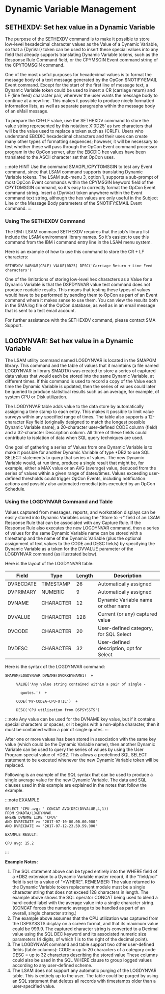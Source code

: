 # Dynamic Variable Management

## SETHEXDV: Set hex value in a Dynamic Variable

The purpose of the SETHEXDV command is to make it possible to store
low-level hexadecimal character values as the Value of a Dynamic
Variable, so that a {DynVar} token can be used to insert these special
values into any field that already supports translating Dynamic Variable
tokens, such as the Response Rule Command field, or the CPYMSGIN Event
command string of the CPYTOMSGIN command.

One of the most useful purposes for hexadecimal values is to format the
message body of a text message generated by the OpCon $NOTIFY:EMAIL
Event command. Except for the start of the first line of message text, a
Dynamic Variable token could be used to insert a CR (carriage return)
and LF (line feed) character pair, wherever the user wants the message
body to continue at a new line. This makes it possible to produce nicely
formatted information lists, as well as separate paragraphs within the
message body of an eMail message.

To prepare the CR+LF value, use the SETHEXDV command to store the value
string represented by this notation: X'0D25' as two characters that
will be the value used to replace a token such as {CRLF}. Users who
understand EBCDIC hexadecimal characters and their uses can create many
other types of formatting sequences; however, it will be necessary to
test whether these will pass through the OpCon Event command processor
program in the OpCon server, after the EBCDIC hex values have been
translated to the ASCII character set that OpCon uses.

:::note HINT
Use the command SMAGPL/CPYTOMSGIN to test any Event command, since that LSAM command supports translating Dynamic Variable tokens. The LSAM sub-menu 3, option 1, supports a sub-prompt of most OpCon Event commands within the CPYMSGIN keyword field of the CPYTOMSGIN command, so it's easy to correctly format the OpCon Event command string. Insert a {DynVar} token anywhere within the Event command text string, although the hex values are only useful in the Subject Line or the Message Body parameters of the $NOTIFY:EMAIL Event command.
:::

### Using The SETHEXDV Command

The IBM i LSAM command SETHEXDV requires that the job's library list
include the LSAM environment library names. So it's easiest to use this
command from the IBM i command entry line in the LSAM menu system.

Here is an example of how to use this command to store the CR + LF
characters:
```
SETHEXDV VARNAM(CRLF) VALUE(0D25) DESC('Carriage Return + Line Feed characters')
```
One of the limitations of storing low-level hex characters as a Value
for a Dynamic Variable is that the DSPDYNVAR value test command does not
produce readable results. This means that testing these types of values
would have to be performed by sending them to OpCon as part of an Event
command where it makes sense to use them. You can view the results both
in the SMA.log file of the OpCon database, as well as in an email
message that is sent to a test email account.

For further assistance with the SETHEXDV command, please contact SMA
Support.

## LOGDYNVAR: Set hex value in a Dynamic Variable

The LSAM utility command named LOGDYNVAR is located in the SMAPGM
library. This command and the table of values that it maintains (a file
named LOGDYNVAR in library SMADTA) was created to store a series of
captured data values that would each be stored into the same Dynamic
Variable, at different times. If this command is used to record a copy
of the Value each time the Dynamic Variable is updated, then the series
of values could later be queried to produce statistical results such as
an average, for example, of system CPU or Disk utilization.

The LOGDYNVAR table adds value to the data store by automatically
assigning a time stamp to each entry. This makes it possible to limit
value surveys within any specified range of times. The table also
supports a 12-character Key field (originally designed to match the
longest possible Dynamic Variable name), a 20-character user-defined
CODE column (field) and a 32-character Description column. All three of
these fields could contribute to isolation of data when SQL query
techniques are used.

One goal of gathering a series of Values from one Dynamic Variable is to
make it possible for another Dynamic Variable of type \*DB2 to use SQL
SELECT statements to query that series of values. The new Dynamic
Variable would, at run time, produce a single result that might be, for
example, either a MAX value or an AVG (average) value, deduced from the
series of values within a given range of dates/times. Values exceeding
user-defined thresholds could trigger OpCon Events, including
notification actions and possibly also automated remedial jobs executed
by an OpCon Schedule.

### Using the LOGDYNVAR Command and Table

Values captured from messages, reports, and workstation displays can be
easily stored into Dynamic Variables using the "Store to -\>" field of
an LSAM Response Rule that can be associated with any Capture Rule. If
the Response Rule also executes the new LOGDYNVAR command, then a series
of values for the same Dynamic Variable name can be stored with a
timestamp and the name of the Dynamic Variable (plus the optional
assignment of text values to the CODE and DESC fields) by specifying the
Dynamic Variable as a token for the DVVALUE parameter of the LOGDYNVAR
command (as illustrated below).

Here is the layout of the LOGDYNVAR table:

| Field  | Type | Length |  Description |
| ----------- | ----------- | -------- | ------------------------------------------ |
|  DVRECDATE  |  TIMESTAMP  |   26  |  Automatically assigned |
|  DVPRIMARY  |   NUMERIC   |   9   |  Automatically assigned |
|  DVNAME     |  CHARACTER  |   12  |  Dynamic Variable name or other name |
|  DVVALUE    |  CHARACTER  |  128  |  Current (or any) captured value |
|  DVCODE     |  CHARACTER  |   20  |  User-defined category, for SQL Select |
|  DVDESC     |  CHARACTER  |   32  |  User-defined description, opt for Select |

Here is the syntax of the LOGDYNVAR command:
```
SMAPGM/LOGDYNVAR DVNAME(DVORKEYNAME1)  +

     VALUE('Any value string contained within a pair of single -

       quotes.')  +

     CODE('MY-CODEA-CPU-UTIL')  +

     DESC('CPU utilization from DSPSYSSTS')
```

:::note
Any value can be used for the DVNAME key value, but if it contains special characters or spaces, or it begins with a non-alpha character, then it must be contained within a pair of single quotes.
:::

After one or more values has been stored in association with the same
key value (which could be the Dynamic Variable name), then another
Dynamic Variable can be used to query the series of values by using the
User Program special value of \*DB2. This allows a predefined SQL SELECT
statement to be executed whenever the new Dynamic Variable token will be
replaced.

Following is an example of the SQL syntax that can be used to produce a
single average value for the new Dynamic Variable. The data and SQL
clauses used in this example are explained in the notes that follow the
example.

:::note EXAMPLE
```
SELECT 'CPU avg: ' CONCAT AVG(DEC(DVVALUE,4,1))
FROM SMADTA/LOGDYNVAR
WHERE DVNAME LIKE 'CPU%'
AND DVRECDATE >= '2017-07-10-00.00.00.000'
AND DVRECDATE <= '2017-07-12-23.59.59.000'

EXAMPLE RESULT:

CPU avg: 15.2
```
:::

**Example Notes:**
1. The SQL statement above can be typed entirely into the WHERE field of a *DB2 extension to a Dynamic Variable master record, if the "field/col" field is set to a value of "*WHERE". REMEMBER: The value returned to the Dynamic Variable token replacement module must be a single character string that does not exceed 128 characters in length. The example above shows the SQL operator CONCAT being used to blend a hard-coded label with the average value into a single character string. (CONCAT forces the numeric average to be handled as part of an overall, single character string.) 
2. The example above assumes that the CPU utilization was captured from the DSPSYSSTS
display on a screen format, and that its maximum value could be 999.9. The captured character
string is converted to a Decimal value using the SQL DEC keyword and its associated
numeric size parameters (4 digits, of which 1 is to the right of the decimal point).
3. The LOGDYNVAR command and table support two other user-defined fields (table
columns):
CODE = up to 20 characters of a category code
DESC = up to 32 characters describing the stored value
These columns could also be used in the SQL WHERE clause to group logged values
according to any user-defined scheme.
4. The LSAM does not support any automatic purging of the LOGDYNVAR table. This is
entirely up to the user. The table could be purged by using an SQL statement that deletes
all records with timestamps older than a user-specified value.
